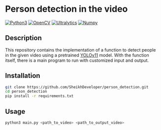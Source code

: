 # Person detection in the video

[![Python3](https://img.shields.io/badge/Python-3.9-blue)](https://www.python.org/downloads/) [![OpenCV](https://img.shields.io/badge/OpenCV-4.5-blue)](https://opencv.org/)
[![Ultralytics](https://img.shields.io/badge/Ultralytics-8.3.0-blue)](https://github.com/ultralytics/) [![Numpy](https://img.shields.io/badge/Numpy-1.26.4-blue)](https://numpy.org/)

## Description

This repository contains the implementation of a function to detect people in the given video using a pretrained [YOLOv11](https://docs.ultralytics.com/models/yolo11) model.
With the function itself, there is a main program to run with customized input and output.

## Installation

```bash
git clone https://github.com/SheikhDeveloper/person_detection.git
cd person_detection
pip install -r requirements.txt
```

## Usage

```bash
python3 main.py <path_to_video> <path_to_output_video>
```
